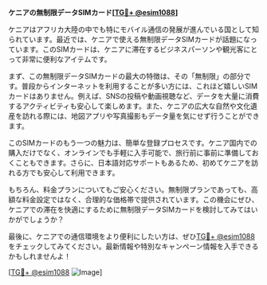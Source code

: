 **ケニアの無制限データSIMカード[[TG💪+ @esim1088](https://t.me/s/esim1088)]**

ケニアはアフリカ大陸の中でも特にモバイル通信の発展が進んでいる国として知られています。最近では、ケニアで使える無制限データSIMカードが話題になっています。このSIMカードは、ケニアに滞在するビジネスパーソンや観光客にとって非常に便利なアイテムです。

まず、この無制限データSIMカードの最大の特徴は、その「無制限」の部分です。普段からインターネットを利用することが多い方には、これほど嬉しいSIMカードはありません。例えば、SNSの投稿や動画視聴など、データを大量に消費するアクティビティも安心して楽しめます。また、ケニアの広大な自然や文化遺産を訪れる際には、地図アプリや写真撮影もデータ量を気にせず行うことができます。

このSIMカードのもう一つの魅力は、簡単な登録プロセスです。ケニア国内での購入だけでなく、オンラインでも手軽に入手可能で、旅行前に事前に準備しておくこともできます。さらに、日本語対応サポートもあるため、初めてケニアを訪れる方でも安心して利用できます。

もちろん、料金プランについてもご安心ください。無制限プランであっても、高額な料金設定ではなく、合理的な価格帯で提供されています。この機会にぜひ、ケニアでの滞在を快適にするために無制限データSIMカードを検討してみてはいかがでしょうか？

最後に、ケニアでの通信環境をより便利にしたい方は、ぜひ[TG💪+ @esim1088](https://t.me/s/esim1088)をチェックしてみてください。最新情報や特別なキャンペーン情報を入手できるかもしれませんよ！

[[TG💪+ @esim1088](https://t.me/s/esim1088) ![Image](https://i.postimg.cc/Y0z9fWf4/image.png)]
